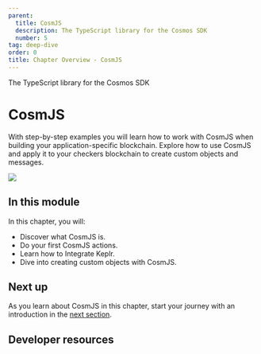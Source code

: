 ```yaml
---
parent:
  title: CosmJS
  description: The TypeScript library for the Cosmos SDK
  number: 5
tag: deep-dive
order: 0
title: Chapter Overview - CosmJS
---
```


<div class="tm-overline tm-rf-1 tm-lh-title tm-medium tm-muted">The TypeScript library for the Cosmos SDK</div>
<h1 class="mt-4 mb-6">CosmJS</h1>

With step-by-step examples you will learn how to work with CosmJS when building your application-specific blockchain. Explore how to use CosmJS and apply it to your checkers blockchain to create custom objects and messages.

![](/planet-pod.svg)

## In this module

<HighlightBox type="learning">

In this chapter, you will:

* Discover what CosmJS is.
* Do your first CosmJS actions.
* Learn how to Integrate Keplr.
* Dive into creating custom objects with CosmJS.

</HighlightBox>

<card-module/>

## Next up

As you learn about CosmJS in this chapter, start your journey with an introduction in the [next section](./cosmjs-intro.md).

## Developer resources

<div v-for="resource in $themeConfig.resources">
  <Resource
    :title="resource.title"
    :description="resource.description"
    :links="resource.links"
    :image="resource.image"
    :large="true"
  />
  <br/>
</div>
